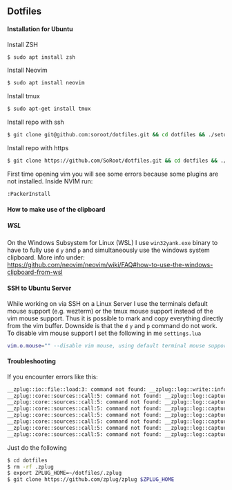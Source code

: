 ## Dotfiles



#### Installation for Ubuntu

Install ZSH
```bash
$ sudo apt install zsh
```

Install Neovim
```bash
$ sudo apt install neovim
```

Install tmux
```bash
$ sudo apt-get install tmux
```

Install repo with ssh
```bash
$ git clone git@github.com:soroot/dotfiles.git && cd dotfiles && ./setup.sh
```
Install repo with https
```bash
$ git clone https://github.com/SoRoot/dotfiles.git && cd dotfiles && ./setup.sh
```
First time opening vim you will see some errors because some plugins are not installed.
Inside NVIM run:
```bash
:PackerInstall
```



#### How to make use of the clipboard

##### WSL

On the Windows Subsystem for Linux (WSL) I use `win32yank.exe` binary to have to fully use `d` `y` and `p` and simultaneously use the windows system clipboard. More info under: https://github.com/neovim/neovim/wiki/FAQ#how-to-use-the-windows-clipboard-from-wsl

#### SSH to Ubuntu Server

While working on via SSH on a Linux Server I use the terminals default mouse support (e.g. wezterm) or the tmux mouse support instead of the vim mouse support. Thus it is possible to mark and copy everything directly from the vim buffer. Downside is that the `d` `y` and `p` command do not work. To disable vim mouse support I set the following in me `settings.lua`

```lua
vim.o.mouse="" --disable vim mouse, using default terminal mouse support for working on servers
```



#### Troubleshooting

If you encounter errors like this:
```bash
__zplug::io::file::load:3: command not found: __zplug::log::write::info
__zplug::core::sources::call:5: command not found: __zplug::log::capture::error
__zplug::core::sources::call:5: command not found: __zplug::log::capture::error
__zplug::core::sources::call:5: command not found: __zplug::log::capture::error
__zplug::core::sources::call:5: command not found: __zplug::log::capture::error
__zplug::core::sources::call:5: command not found: __zplug::log::capture::error
__zplug::core::sources::call:5: command not found: __zplug::log::capture::error
__zplug::core::sources::call:5: command not found: __zplug::log::capture::error
```
Just do the following
```bash
$ cd dotfiles
$ rm -rf .zplug
$ export ZPLUG_HOME=~/dotfiles/.zplug
$ git clone https://github.com/zplug/zplug $ZPLUG_HOME
```

